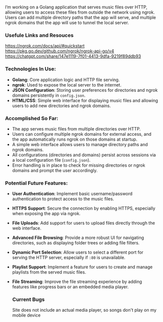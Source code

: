 I’m working on a Golang application that serves music files over HTTP, allowing users to access these files from outside the network using ngrok. Users can add multiple directory paths that the app will serve, and multiple ngrok domains that the app will use to tunnel the local server.

### **Usefule Links and Resouces**
https://ngrok.com/docs/api/#quickstart
https://pkg.go.dev/github.com/ngrok/ngrok-api-go/v4
https://chatgpt.com/share/147e1119-7f01-4413-9dfa-9219f89ddb93

### **Technologies In Use:**

- **Golang**: Core application logic and HTTP file serving.
- **ngrok**: Used to expose the local server to the internet.
- **JSON Configuration**: Storing user preferences for directories and ngrok domains persistently in `config.json`.
- **HTML/CSS**: Simple web interface for displaying music files and allowing users to add new directories and ngrok domains.

### **Accomplished So Far:**

- The app serves music files from multiple directories over HTTP.
- Users can configure multiple ngrok domains for external access, and the app automatically runs ngrok on those domains at startup.
- A simple web interface allows users to manage directory paths and ngrok domains.
- All configurations (directories and domains) persist across sessions via a local configuration file (`config.json`).
- Error handling is in place to check for missing directories or ngrok domains and prompt the user accordingly.

### **Potential Future Features:**

- **User Authentication**: Implement basic username/password authentication to protect access to the music files.
- **HTTPS Support**: Secure the connection by enabling HTTPS, especially when exposing the app via ngrok.
- **File Uploads**: Add support for users to upload files directly through the web interface.
- **Advanced File Browsing**: Provide a more robust UI for navigating directories, such as displaying folder trees or adding file filters.
- **Dynamic Port Selection**: Allow users to select a different port for serving the HTTP server, especially if `:80` is unavailable.
- **Playlist Support**: Implement a feature for users to create and manage playlists from the served music files.
- **File Streaming**: Improve the file streaming experience by adding features like progress bars or an embedded media player.
  
  ### **Current Bugs**
  Site does not include an actual media player, so songs don't play on my mobile device
